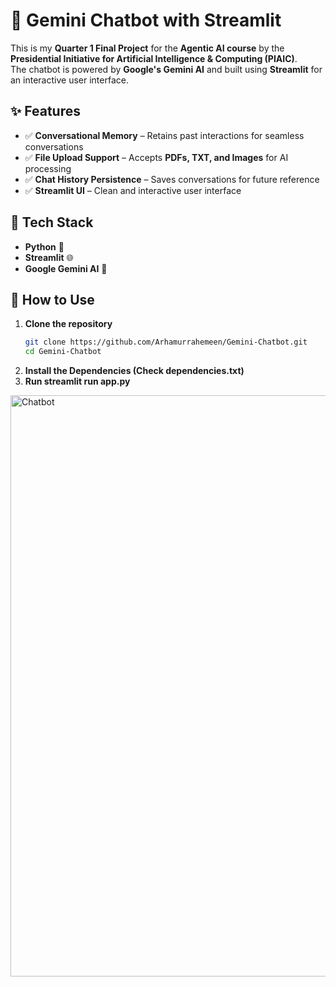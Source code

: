 # 🤖 Gemini Chatbot with Streamlit  

This is my **Quarter 1 Final Project** for the **Agentic AI course** by the **Presidential Initiative for Artificial Intelligence & Computing (PIAIC)**.  
The chatbot is powered by **Google's Gemini AI** and built using **Streamlit** for an interactive user interface.  

## ✨ Features  
- ✅ **Conversational Memory** – Retains past interactions for seamless conversations  
- ✅ **File Upload Support** – Accepts **PDFs, TXT, and Images** for AI processing  
- ✅ **Chat History Persistence** – Saves conversations for future reference  
- ✅ **Streamlit UI** – Clean and interactive user interface  

## 🔧 Tech Stack  
- **Python** 🐍  
- **Streamlit** 🌐  
- **Google Gemini AI** 🤖  

## 📌 How to Use  
1. **Clone the repository**  
   ```sh
   git clone https://github.com/Arhamurrahemeen/Gemini-Chatbot.git
   cd Gemini-Chatbot
2. **Install the Dependencies (Check dependencies.txt)**
3. **Run streamlit run app.py**

<img width="930" alt="Chatbot" src="https://github.com/user-attachments/assets/72e869d6-d62e-46dc-976a-51a2f2f37735" />

